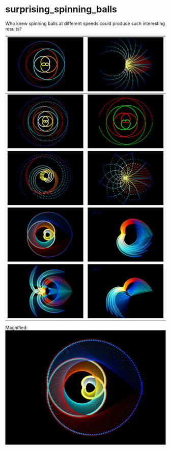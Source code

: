 # surprising_spinning_balls
Who knew spinning balls at different speeds could produce such interesting results?

| ![](output/cool_picture0862.png)  | ![](output/cool_picture0869.png)  |
| ------------- | ------------- |
| ![](output/cool_picture1608.png)  | ![](output/cool_picture0932.png)  |
| ![](output/cool_picture1137.png)  | ![](output/cool_picture2155.png)  |
| ![](output/cool_picture0475.png)  | ![](output/cool_picture0326.png) |
| ![](output/cool_picture0221.png)  | ![](output/cool_picture0223.png)  |

Magnified:
![](output/cool_picture0475.png)


[comment]: <> (![]&#40;output/cool_picture0440.png&#41;)



[comment]: <> (![]&#40;output/cool_picture0862.png&#41;)






